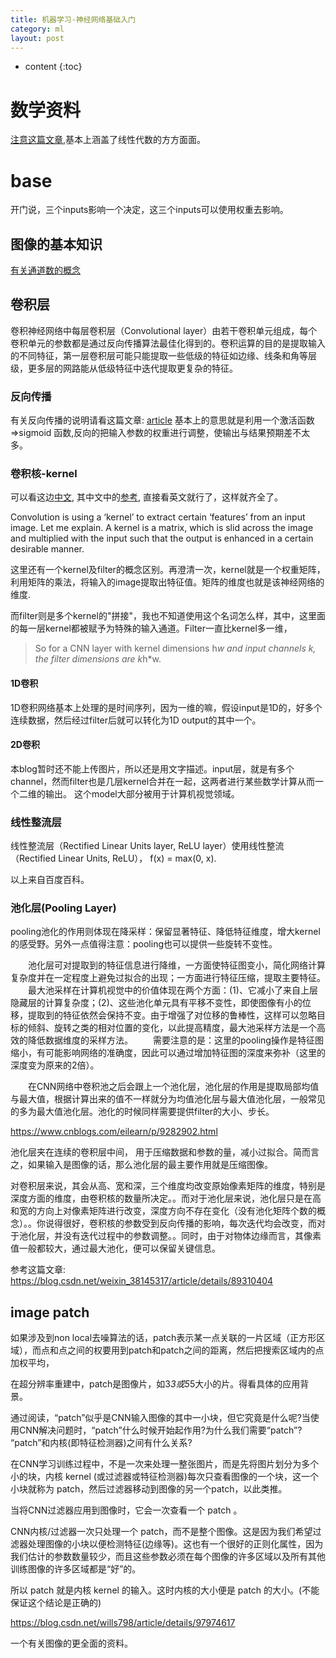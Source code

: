 ```yaml
---
title: 机器学习-神经网络基础入门
category: ml
layout: post
---
```

* content
{:toc}

# 数学资料

[注意这篇文章](https://blog.csdn.net/Luo_da/article/details/76026677),基本上涵盖了线性代数的方方面面。

# base

开门说，三个inputs影响一个决定，这三个inputs可以使用权重去影响。

## 图像的基本知识

[有关通道数的概念](https://tinacristal.github.io/2018/09/24/%E5%85%B3%E4%BA%8Eopencv%E7%9A%84%E9%80%9A%E9%81%93/)

## 卷积层
卷积神经网络中每层卷积层（Convolutional layer）由若干卷积单元组成，每个卷积单元的参数都是通过反向传播算法最佳化得到的。卷积运算的目的是提取输入的不同特征，第一层卷积层可能只能提取一些低级的特征如边缘、线条和角等层级，更多层的网路能从低级特征中迭代提取更复杂的特征。

### 反向传播
有关反向传播的说明请看这篇文章:
[article](https://www.cnblogs.com/charlotte77/p/5629865.html) 基本上的意思就是利用一个激活函数=>sigmoid 函数,反向的把输入参数的权重进行调整，使输出与结果预期差不太多。

### 卷积核-kernel
可以看这边[中文](https://www.cnblogs.com/yibeimingyue/p/11964515.html), 其中文中的[参考](https://towardsdatascience.com/types-of-convolution-kernels-simplified-f040cb307c37), 直接看英文就行了，这样就齐全了。

Convolution is using a ‘kernel’ to extract certain ‘features’ from an input image. Let me explain. A kernel is a matrix, which is slid across the image and multiplied with the input such that the output is enhanced in a certain desirable manner.

这里还有一个kernel及filter的概念区别。再澄清一次，kernel就是一个权重矩阵，利用矩阵的乘法，将输入的image提取出特征值。矩阵的维度也就是该神经网络的维度.

而filter则是多个kernel的"拼接"，我也不知道使用这个名词怎么样，其中，这里面的每一层kernel都被赋予为特殊的输入通道。Filter一直比kernel多一维，

> So for a CNN layer with kernel dimensions h*w and input channels k, the filter dimensions are k*h*w.

#### 1D卷积

1D卷积网络基本上处理的是时间序列，因为一维的嘛，假设input是1D的，好多个连续数据，然后经过filter后就可以转化为1D output的其中一个。

#### 2D卷积

本blog暂时还不能上传图片，所以还是用文字描述。input层，就是有多个channel，然而filter也是几层kernel合并在一起，这两者进行某些数学计算从而一个二维的输出。
这个model大部分被用于计算机视觉领域。

### 线性整流层
线性整流层（Rectified Linear Units layer, ReLU layer）使用线性整流（Rectified Linear Units, ReLU）， f(x) = max(0, x).

以上来自百度百科。

### 池化层(Pooling Layer)
pooling池化的作用则体现在降采样：保留显著特征、降低特征维度，增大kernel的感受野。另外一点值得注意：pooling也可以提供一些旋转不变性。

　　池化层可对提取到的特征信息进行降维，一方面使特征图变小，简化网络计算复杂度并在一定程度上避免过拟合的出现；一方面进行特征压缩，提取主要特征。
  最大池采样在计算机视觉中的价值体现在两个方面：(1)、它减小了来自上层隐藏层的计算复杂度；(2)、这些池化单元具有平移不变性，即使图像有小的位移，提取到的特征依然会保持不变。由于增强了对位移的鲁棒性，这样可以忽略目标的倾斜、旋转之类的相对位置的变化，以此提高精度，最大池采样方法是一个高效的降低数据维度的采样方法。
  需要注意的是：这里的pooling操作是特征图缩小，有可能影响网络的准确度，因此可以通过增加特征图的深度来弥补（这里的深度变为原来的2倍）。

　　在CNN网络中卷积池之后会跟上一个池化层，池化层的作用是提取局部均值与最大值，根据计算出来的值不一样就分为均值池化层与最大值池化层，一般常见的多为最大值池化层。池化的时候同样需要提供filter的大小、步长。

https://www.cnblogs.com/eilearn/p/9282902.html

池化层夹在连续的卷积层中间， 用于压缩数据和参数的量，减小过拟合。简而言之，如果输入是图像的话，那么池化层的最主要作用就是压缩图像。

对卷积层来说，其会从高、宽和深，三个维度均改变原始像素矩阵的维度，特别是深度方面的维度，由卷积核的数量所决定。。而对于池化层来说，池化层只是在高和宽的方向上对像素矩阵进行改变，深度方向不存在变化（没有池化矩阵个数的概念）。。你说得很好，卷积核的参数受到反向传播的影响，每次迭代均会改变，而对于池化层，并没有迭代过程中的参数调整。。同时，由于对物体边缘而言，其像素值一般都较大，通过最大池化，便可以保留关键信息。

参考这篇文章: https://blog.csdn.net/weixin_38145317/article/details/89310404


## image patch

如果涉及到non local去噪算法的话，patch表示某一点关联的一片区域（正方形区域），而点和点之间的权要用到patch和patch之间的距离，然后把搜索区域内的点加权平均，

在超分辨率重建中，patch是图像片，如3*3或5*5大小的片。得看具体的应用背景。

通过阅读，“patch”似乎是CNN输入图像的其中一小块，但它究竟是什么呢?当使用CNN解决问题时，“patch”什么时候开始起作用?为什么我们需要“patch”? “patch”和内核(即特征检测器)之间有什么关系?

在CNN学习训练过程中，不是一次来处理一整张图片，而是先将图片划分为多个小的块，内核 kernel (或过滤器或特征检测器)每次只查看图像的一个块，这一个小块就称为 patch，然后过滤器移动到图像的另一个patch，以此类推。

当将CNN过滤器应用到图像时，它会一次查看一个 patch 。

CNN内核/过滤器一次只处理一个 patch，而不是整个图像。这是因为我们希望过滤器处理图像的小块以便检测特征(边缘等)。这也有一个很好的正则化属性，因为我们估计的参数数量较少，而且这些参数必须在每个图像的许多区域以及所有其他训练图像的许多区域都是“好”的。

所以 patch 就是内核 kernel 的输入。这时内核的大小便是 patch 的大小。(不能保证这个结论是正确的)

https://blog.csdn.net/wills798/article/details/97974617

一个有关图像的更全面的资料。



